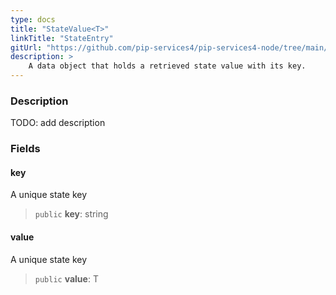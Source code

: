 ```yaml
---
type: docs
title: "StateValue<T>"
linkTitle: "StateEntry"
gitUrl: "https://github.com/pip-services4/pip-services4-node/tree/main/pip-services4-logic-node"
description: >
    A data object that holds a retrieved state value with its key.
---
```


### Description

TODO: add description

### Fields

<span class="hide-title-link">

#### key
A unique state key
> `public` **key**: string

#### value
A unique state key
> `public` **value**: T

</span>